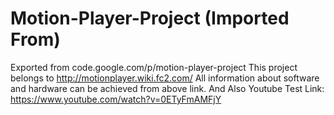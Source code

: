 # Motion-Player-Project (Imported From)
Exported from code.google.com/p/motion-player-project
This project belongs to http://motionplayer.wiki.fc2.com/
All information about software and hardware can be achieved from above link.
And Also Youtube Test Link: https://www.youtube.com/watch?v=0ETyFmAMFjY
